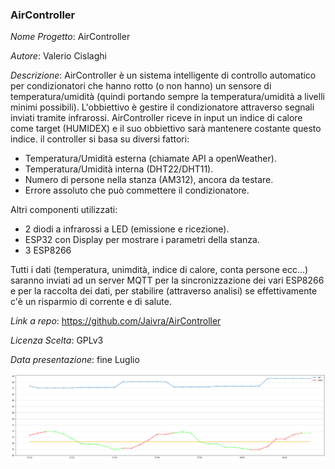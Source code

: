 ### AirController

*Nome Progetto*: AirController

*Autore*: Valerio Cislaghi

*Descrizione*: AirController è un sistema intelligente di controllo automatico per condizionatori che hanno rotto (o non hanno) un sensore di temperatura/umidità (quindi portando sempre la temperatura/umidità a livelli minimi possibili).
L'obbiettivo è gestire il condizionatore attraverso segnali inviati tramite infrarossi.
AirController riceve in input un indice di calore come target (HUMIDEX) e il suo obbiettivo sarà mantenere costante questo indice.
il controller si basa su diversi fattori:
- Temperatura/Umidità esterna (chiamate API a openWeather).
- Temperatura/Umidità interna (DHT22/DHT11).
- Numero di persone nella stanza (AM312), ancora da testare.
- Errore assoluto che può commettere il condizionatore.

Altri componenti utilizzati:
- 2 diodi a infrarossi a LED (emissione e ricezione).
- ESP32 con Display per mostrare i parametri della stanza.
- 3 ESP8266

Tutti i dati (temperatura, unimdità, indice di calore, conta persone ecc...) saranno inviati ad un server MQTT per la sincronizzazione dei vari ESP8266 e per la raccolta dei dati, per stabilire (attraverso analisi) se effettivamente c'è un risparmio di corrente e di salute.

*Link a repo*: https://github.com/Jaivra/AirController

*Licenza Scelta*: GPLv3

*Data presentazione*: fine Luglio


![alt text](analysis/images/with.png)
